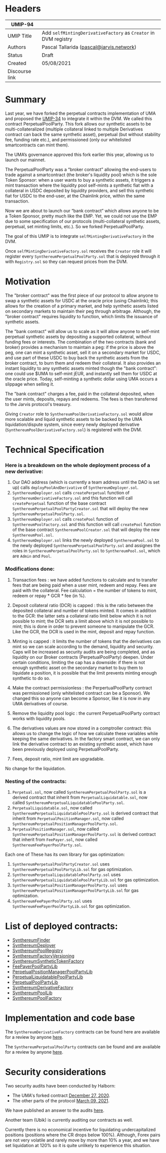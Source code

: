 # Headers

| UMIP-94  |                                                                                                                                          |
|------------|------------------------------------------------------------------------------------------------------------------------------------------|
| UMIP Title | Add `selfMintingDerivativeFactory` as `Creator` in DVM registry                                                                                                |
| Authors    | Pascal Tallarida (pascal@jarvis.network)                 |
| Status     | Draft                                                 |
| Created    | 05/08/2021   
| Discourse link    |                                    |

# Summary

Last year, we have forked the perpetual contracts implementation of UMA and proposed the [UMIP-34](https://github.com/UMAprotocol/UMIPs/blob/master/UMIPs/umip-34.md) to integrate it within the DVM. We called this contract PerpetualPoolParty. This fork allows our synthetic assets to be multi-collateralized (multiple collateral linked to multiple Derivatives contract can back the same synthetic asset), perpetual (but without stability fee, funding rate etc.), and permissioned (only our whitelisted smartcontracts can mint them).

The UMA’s governance approved this fork earlier this year, allowing us to launch our mainnet.

The PerpetualPoolParty was a “broker contract” allowing the end-users to trade against a smartcontract (the broker's liquidity pool) which is the sole Token Sponsor: when a user wants to buy a synthetic assets, it triggers a mint transaction where the liquidity pool self-mints a synthetic fiat with a collateral in USDC deposited by liquidity providers, and sell this synthetic fiat for USDC to the end-user, at the Chainlink price, within the same transaction.

Now we are about to launch our “bank contract” which allows anyone to be a Token Sponsor, pretty much like the EMP. Yet, we could not use the EMP due to some specification of our protocols (multi-collateral synthetic assets, perpetual, set minting limits, etc.). So we forked PerpetualPoolParty.

The goal of this UMIP is to integrate `selfMintingDerivativeFactory` in the DVM.

Once `selfMintingDerivativeFactory.sol` receives the `Creator` role it will register every `SynthereumPerpetualPoolParty.sol` that is deployed through it with `Registry.sol` so they can request prices from the DVM.

# Motivation

The "broker contract" was the first piece of our protocol to allow anyone to swap a synthetic assets for USDC at the oracle price (using Chainlink); this allows for the creation of a primary market, and help synthetic assets listed on secondary markets to maintain their peg through arbitrage. Although, the "broker contract" requires liquidity to function, which limits the issuance of synthetic assets.

The "bank contract" will allow us to scale as it will allow anyone to self-mint perpetual synthetic assets by depositing a supported collateral, without funding fees or interests. The combination of the two contracts (bank and broker) provides a mechanism to maintain a peg: if the price is above the peg, one can mint a synthetic asset, sell it on a secondary market for USDC, and use part of these USDC to buy back the synthetic assets from the broker contract, to burn them and redeem their collateral. It also provides an instant liquidity to any synthetic assets minted though the "bank contract": one could use $UMA to self-mint jEUR, and instantly sell them for USDC at the oracle price. Today, self-minting a synthetic dollar using UMA occurs a slippage when selling it.

The "bank contract" charges a fee, paid in the collateral deposited, when the user mints, deposits, repays and redeems. The fees is then transferred to the Jarvis protocol's treasury. 

Giving `Creator` role to `SynthereumPoolDerivativeFactory.sol` would allow more scalable and liquid synthetic assets to be backed by the UMA liquidation/dispute system, since every newly deployed derivative (`SynthereumPoolDerivativeFactory.sol`) is registered with the DVM.

# Technical Specification

### Here is a breakdown on the whole deployment process of a new derivative:

1. Our DAO address (which is currently a team address until the DAO is set up) calls `deployPoolAndDerivative` of `SynthereumDeployer.sol`.
2. `SynthereumDeployer.sol` calls `createPerpetual` function of `SynthereumDerivativeFactory.sol` and this function will call `createPerpetual` function of the base contract `SynthereumPerpetualPoolPartyCreator.sol` that will deploy the new `SynthereumPerpetualPoolParty.sol`.
3. `SynthereumDeployer.sol` calls `createPool` function of `SynthereumPoolFactory.sol` and this function will call `createPool` function of the base contract `SynthereumPoolCreator.sol` that will deploy the new `SynthereumPool.sol`.
4. `SynthereumDeployer.sol` links the newly deployed `SynthereumPool.sol` to the newly deployed `SynthereumPerpetualPoolParty.sol` and assignes the roles in `SynthereumPerpetualPoolParty.sol` to `SynthereumPool.sol`, which are `Admin` and `Pool`.

### Modifications done: 

1. Transaction fees : we have added functions to calculate and to transfer fees that are being paid when a user mint, redeem and repay. Fees are paid with the collateral. Fee calculation = the number of tokens to mint, redeem or repay * GCR * fee (in %).

2. Deposit collateral ratio (DCR) is capped : this is the ratio between the deposited collateral and number of tokens minted. It comes in addition to the GCR: the latter sets a collateral ratio limit below which it is not possible to mint; the DCR sets a limit above which it is not possible to mint; this is done in order to prevent someone to manipulate the GCR. Like the GCR, the DCR is used in the mint, deposit and repay function.

3. Minting is capped : it limits the number of tokens that the derivatives can mint so we can scale according to the demand, liquidity and security. Caps will be increased as security audits are being completed, and as liquidity on our Broker contracts (PerpetualPoolParty) deepen. Under certain conditions, limiting the cap has a downside: if there is not enough synthetic asset on the secondary market to buy them to liquidate a position, it is possible that the limit prevents minting enough synthetic to do so.

4. Make the contract permissionless : the PerpertualPoolParty contract was permissioned (only whitelisted contract can be a Sponsor). We changed this so anyone can become a Sponsor, like it is now in any UMA derivatives of course.

5. Remove the liquidity pool logic : the current PerpetualPoolParty contract works with liquidity pools.

6. The derivatives values are now stored in a comptroller contract: this allows us to change the logic of how we calculate these variables while keeping the same derivatives. In the factory smart contract, we can only link the derivative contract to an existing synthetic asset, which have been previously deployed using PerpetualPoolParty.

7. Fees, deposit ratio, mint limit are upgradable.

No change for the liquidation. 

### Nesting of the contracts:

1. `Perpetual.sol`, now called `SynthereumPerpetualPoolParty.sol` is a derived contract that inherit from `PerpetualLiquidatable.sol`, now called `SynthereumPerpetualLiquidatablePoolParty.sol`.
2. `PerpetualLiquidatable.sol`, now called `SynthereumPerpetualLiquidatablePoolParty.sol` is derived contract that inherit from `PerpetualPositionManager.sol`, now called `SynthereumPerpetualPositionManagerPoolParty.sol`.
3. `PerpetualPositionManager.sol`, now called `SynthereumPerpetualPositionManagerPoolParty.sol` is derived contract that inherit from `FeePayer.sol`, now called `SynthereumFeePayerPoolParty.sol`.

Each one of These has its own library for gas optimization:
1. `SynthereumPerpetualPoolPartyCreator.sol` uses `SynthereumPerpetualPoolPartyLib.sol` for gas optimization.
2. `SynthereumPerpetualLiquidatablePoolParty.sol` uses `SynthereumPerpetualLiquidatablePoolPartyLib.sol` for gas optimization.
3. `SynthereumPerpetualPositionManagerPoolParty.sol` uses `SynthereumPerpetualPositionManagerPoolPartyLib.sol` for gas optimization.
4. `SynthereumFeePayerPoolParty.sol` uses `SynthereumFeePayerPoolPartyLib.sol` for gas optimization.

# List of deployed contracts:

- [SynthereumFinder](https://etherscan.io/address/0xD451dE78E297b496ee8a4f06dCF991C17580B452) 
- [SynthereumDeployer](https://etherscan.io/address/0x592108F92F6e570f1A47f32c459a03c90aCe05a7)
- [SynthereumPoolRegistry](https://etherscan.io/address/0xefb040204CC94e49433FDD472e49D4f3538D5346)
- [SynthereumFactoryVersioning](https://etherscan.io/address/0x1fBb59a3Fff02989342FD0761AE62f01334b5244)
- [SynthereumSyntheticTokenFactory](https://etherscan.io/address/0xAb6EEDb096376a493E0e888D2738a6a0A493cC3e)
- [FeePayerPoolPartyLib](https://etherscan.io/address/0xB0d0A057060c266b76B110C762471C91a80eD292) 
- [PerpetualPositionManagerPoolPartyLib](https://etherscan.io/address/0xf953f99F6E3907D14658f906988EacDc08387AAd)
- [PerpetualLiquidatablePoolPartyLib](https://etherscan.io/address/0xA758F41c32dB16BF9354ca230a9eC73edd0AD4c0)
- [PerpetualPoolPartyLib](https://etherscan.io/address/0xd8C00bD1BD98D0880e0eA70af81a65348aE73Ef2) 
- [SynthereumDerivativeFactory](https://etherscan.io/address/0x98c1f29A478fb4e5da14c2BcA0380e67ac2A964a#code) 
- [SynthereumPoolLib](https://etherscan.io/address/0xDB026D6c3450F5F28f3a035E158E1B68AfCE8f9F) 
- [SynthereumPoolFactory](https://etherscan.io/address/0x2097E7f338eB44C69a48c3f9eBea7dEeeb88f63F)

# Implementation and code base

The `SynthereumDerivativeFactory` contracts can be found here are available for a review by anyone [here](https://gitlab.com/jarvis-network/apps/exchange/mono-repo/-/tree/feature/uma-integration-part-2/libs/contracts/contracts).

The `SynthereumPerpetualPoolParty` contracts can be found and are available for a review by anyone [here](https://gitlab.com/jarvis-network/apps/exchange/UMAprotocol/-/tree/jarvis-dev/for-publish/0.3.x/packages/core/contracts).

# Security considerations

Two security audits have been conducted by Halborn: 

- The UMA's forked contract [December 27, 2020](https://gitlab.com/jarvis-network/apps/exchange/mono-repo/-/blob/dev/docs/security-audits/halborn/01-jarvis-perpetualpoolparty.pdf).
- The other parts of the protocol [March 09, 2021](https://gitlab.com/jarvis-network/apps/exchange/mono-repo/-/blob/dev/docs/security-audits/halborn/02-jarvis-v3-smart-contracts-report-v1.pdf).

We have published an answer to the audits [here](https://gitlab.com/jarvis-network/apps/exchange/mono-repo/-/blob/dev/docs/security-audits/halborn/02-response-to-jarvis-v3-smart-contracts-report-v1.md).

Another team (Ubik) is currently auditing our contracts as well. 

Currently there is no economical incentive for liquidating undercapitalized positions (positions where the CR drops below 100%). Although, Forex pairs are not very volatile and rarely move by more than 10% a year, and we have set liquidation at 120% so it is quite unlikely to experience this situation.